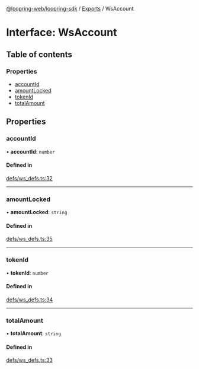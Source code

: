 [@loopring-web/loopring-sdk](../README.md) / [Exports](../modules.md) / WsAccount

# Interface: WsAccount

## Table of contents

### Properties

- [accountId](WsAccount.md#accountid)
- [amountLocked](WsAccount.md#amountlocked)
- [tokenId](WsAccount.md#tokenid)
- [totalAmount](WsAccount.md#totalamount)

## Properties

### accountId

• **accountId**: `number`

#### Defined in

[defs/ws_defs.ts:32](https://github.com/Loopring/loopring_sdk/blob/cd42b57/src/defs/ws_defs.ts#L32)

___

### amountLocked

• **amountLocked**: `string`

#### Defined in

[defs/ws_defs.ts:35](https://github.com/Loopring/loopring_sdk/blob/cd42b57/src/defs/ws_defs.ts#L35)

___

### tokenId

• **tokenId**: `number`

#### Defined in

[defs/ws_defs.ts:34](https://github.com/Loopring/loopring_sdk/blob/cd42b57/src/defs/ws_defs.ts#L34)

___

### totalAmount

• **totalAmount**: `string`

#### Defined in

[defs/ws_defs.ts:33](https://github.com/Loopring/loopring_sdk/blob/cd42b57/src/defs/ws_defs.ts#L33)
